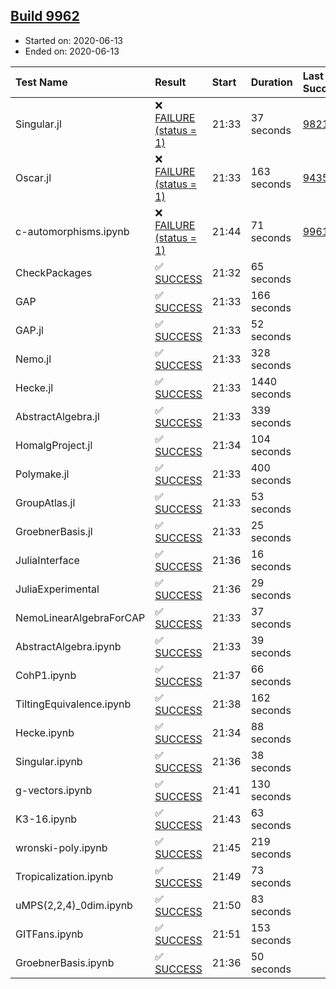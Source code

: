 ## [Build 9962](https://oscarci.mathematik.uni-kl.de/job/oscar/9962/)

* Started on: 2020-06-13
* Ended on: 2020-06-13

| Test Name    | Result | Start | Duration | Last Success | First Failure |
|:-------------|:-------|:------|:---------|:-------------|:--------------|
| Singular.jl | ❌ [FAILURE (status = 1)](https://oscarci.mathematik.uni-kl.de/job/oscar/9962/artifact/logs/build-9962/Singular.jl.log) | 21:33 | 37 seconds | [9821](https://oscarci.mathematik.uni-kl.de/job/oscar/9821/) | [9822](https://oscarci.mathematik.uni-kl.de/job/oscar/9822/) |
| Oscar.jl | ❌ [FAILURE (status = 1)](https://oscarci.mathematik.uni-kl.de/job/oscar/9962/artifact/logs/build-9962/Oscar.jl.log) | 21:33 | 163 seconds | [9435](https://oscarci.mathematik.uni-kl.de/job/oscar/9435/) | [9436](https://oscarci.mathematik.uni-kl.de/job/oscar/9436/) |
| c-automorphisms.ipynb | ❌ [FAILURE (status = 1)](https://oscarci.mathematik.uni-kl.de/job/oscar/9962/artifact/logs/build-9962/c-automorphisms.ipynb.log) | 21:44 | 71 seconds | [9961](https://oscarci.mathematik.uni-kl.de/job/oscar/9961/) | [9962](https://oscarci.mathematik.uni-kl.de/job/oscar/9962/) |
| CheckPackages | ✅ [SUCCESS](https://oscarci.mathematik.uni-kl.de/job/oscar/9962/artifact/logs/build-9962/CheckPackages.log) | 21:32 | 65 seconds |  |  |
| GAP | ✅ [SUCCESS](https://oscarci.mathematik.uni-kl.de/job/oscar/9962/artifact/logs/build-9962/GAP.log) | 21:33 | 166 seconds |  |  |
| GAP.jl | ✅ [SUCCESS](https://oscarci.mathematik.uni-kl.de/job/oscar/9962/artifact/logs/build-9962/GAP.jl.log) | 21:33 | 52 seconds |  |  |
| Nemo.jl | ✅ [SUCCESS](https://oscarci.mathematik.uni-kl.de/job/oscar/9962/artifact/logs/build-9962/Nemo.jl.log) | 21:33 | 328 seconds |  |  |
| Hecke.jl | ✅ [SUCCESS](https://oscarci.mathematik.uni-kl.de/job/oscar/9962/artifact/logs/build-9962/Hecke.jl.log) | 21:33 | 1440 seconds |  |  |
| AbstractAlgebra.jl | ✅ [SUCCESS](https://oscarci.mathematik.uni-kl.de/job/oscar/9962/artifact/logs/build-9962/AbstractAlgebra.jl.log) | 21:33 | 339 seconds |  |  |
| HomalgProject.jl | ✅ [SUCCESS](https://oscarci.mathematik.uni-kl.de/job/oscar/9962/artifact/logs/build-9962/HomalgProject.jl.log) | 21:34 | 104 seconds |  |  |
| Polymake.jl | ✅ [SUCCESS](https://oscarci.mathematik.uni-kl.de/job/oscar/9962/artifact/logs/build-9962/Polymake.jl.log) | 21:33 | 400 seconds |  |  |
| GroupAtlas.jl | ✅ [SUCCESS](https://oscarci.mathematik.uni-kl.de/job/oscar/9962/artifact/logs/build-9962/GroupAtlas.jl.log) | 21:33 | 53 seconds |  |  |
| GroebnerBasis.jl | ✅ [SUCCESS](https://oscarci.mathematik.uni-kl.de/job/oscar/9962/artifact/logs/build-9962/GroebnerBasis.jl.log) | 21:33 | 25 seconds |  |  |
| JuliaInterface | ✅ [SUCCESS](https://oscarci.mathematik.uni-kl.de/job/oscar/9962/artifact/logs/build-9962/JuliaInterface.log) | 21:36 | 16 seconds |  |  |
| JuliaExperimental | ✅ [SUCCESS](https://oscarci.mathematik.uni-kl.de/job/oscar/9962/artifact/logs/build-9962/JuliaExperimental.log) | 21:36 | 29 seconds |  |  |
| NemoLinearAlgebraForCAP | ✅ [SUCCESS](https://oscarci.mathematik.uni-kl.de/job/oscar/9962/artifact/logs/build-9962/NemoLinearAlgebraForCAP.log) | 21:33 | 37 seconds |  |  |
| AbstractAlgebra.ipynb | ✅ [SUCCESS](https://oscarci.mathematik.uni-kl.de/job/oscar/9962/artifact/logs/build-9962/AbstractAlgebra.ipynb.log) | 21:33 | 39 seconds |  |  |
| CohP1.ipynb | ✅ [SUCCESS](https://oscarci.mathematik.uni-kl.de/job/oscar/9962/artifact/logs/build-9962/CohP1.ipynb.log) | 21:37 | 66 seconds |  |  |
| TiltingEquivalence.ipynb | ✅ [SUCCESS](https://oscarci.mathematik.uni-kl.de/job/oscar/9962/artifact/logs/build-9962/TiltingEquivalence.ipynb.log) | 21:38 | 162 seconds |  |  |
| Hecke.ipynb | ✅ [SUCCESS](https://oscarci.mathematik.uni-kl.de/job/oscar/9962/artifact/logs/build-9962/Hecke.ipynb.log) | 21:34 | 88 seconds |  |  |
| Singular.ipynb | ✅ [SUCCESS](https://oscarci.mathematik.uni-kl.de/job/oscar/9962/artifact/logs/build-9962/Singular.ipynb.log) | 21:36 | 38 seconds |  |  |
| g-vectors.ipynb | ✅ [SUCCESS](https://oscarci.mathematik.uni-kl.de/job/oscar/9962/artifact/logs/build-9962/g-vectors.ipynb.log) | 21:41 | 130 seconds |  |  |
| K3-16.ipynb | ✅ [SUCCESS](https://oscarci.mathematik.uni-kl.de/job/oscar/9962/artifact/logs/build-9962/K3-16.ipynb.log) | 21:43 | 63 seconds |  |  |
| wronski-poly.ipynb | ✅ [SUCCESS](https://oscarci.mathematik.uni-kl.de/job/oscar/9962/artifact/logs/build-9962/wronski-poly.ipynb.log) | 21:45 | 219 seconds |  |  |
| Tropicalization.ipynb | ✅ [SUCCESS](https://oscarci.mathematik.uni-kl.de/job/oscar/9962/artifact/logs/build-9962/Tropicalization.ipynb.log) | 21:49 | 73 seconds |  |  |
| uMPS(2,2,4)_0dim.ipynb | ✅ [SUCCESS](https://oscarci.mathematik.uni-kl.de/job/oscar/9962/artifact/logs/build-9962/uMPS-2-2-4-_0dim.ipynb.log) | 21:50 | 83 seconds |  |  |
| GITFans.ipynb | ✅ [SUCCESS](https://oscarci.mathematik.uni-kl.de/job/oscar/9962/artifact/logs/build-9962/GITFans.ipynb.log) | 21:51 | 153 seconds |  |  |
| GroebnerBasis.ipynb | ✅ [SUCCESS](https://oscarci.mathematik.uni-kl.de/job/oscar/9962/artifact/logs/build-9962/GroebnerBasis.ipynb.log) | 21:36 | 50 seconds |  |  |
